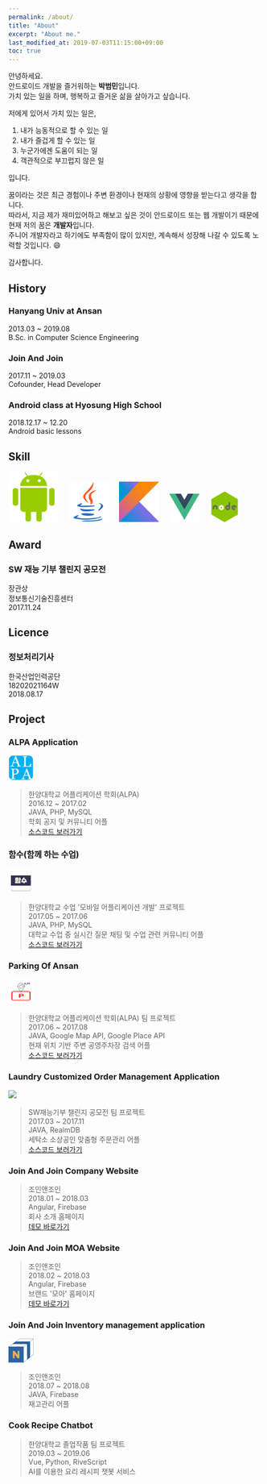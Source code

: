 ```yaml
---
permalink: /about/
title: "About"
excerpt: "About me."
last_modified_at: 2019-07-03T11:15:00+09:00
toc: true
---
```


안녕하세요.  
안드로이드 개발을 즐거워하는 **박범민**입니다.  
가치 있는 일을 하며, 행복하고 즐거운 삶을 살아가고 싶습니다.  

저에게 있어서 가치 있는 일은,  
1. 내가 능동적으로 할 수 있는 일
2. 내가 즐겁게 할 수 있는 일
3. 누군가에겐 도움이 되는 일
4. 객관적으로 부끄럽지 않은 일

입니다.  

꿈이라는 것은 최근 경험이나 주변 환경이나 현재의 상황에 영향을 받는다고 생각을 합니다.  
따라서, 지금 제가 재미있어하고 해보고 싶은 것이 안드로이드 또는 웹 개발이기 때문에 현재 저의 꿈은 **개발자**입니다.  
주니어 개발자라고 하기에도 부족함이 많이 있지만, 계속해서 성장해 나갈 수 있도록 노력할 것입니다. :smile:

감사합니다.

## History

### Hanyang Univ at Ansan 

2013.03 ~ 2019.08  
B.Sc. in Computer Science Engineering

### Join And Join 

2017.11 ~ 2019.03  
Cofounder, Head Developer

### Android class at Hyosung High School 

2018.12.17 ~ 12.20  
Android basic lessons


## Skill

<img src="../assets/about/android.png" style="width: 100px; margin-right: 16px">
<img src="../assets/about/java.png" style="width: 80px; margin-right: 16px">
<img src="../assets/about/kotlin.png" style="width: 80px; margin-right: 16px">
<img src="../assets/about/vue.png" style="width: 60px; margin-right: 16px">
<img src="../assets/about/nodejs.png" style="width: 60px">

## Award

### SW 재능 기부 챌린지 공모전
장관상  
정보통신기술진흥센터  
2017.11.24

## Licence

### 정보처리기사  
한국산업인력공단  
18202021164W  
2018.08.17

## Project
### ALPA Application

<img src="https://raw.githubusercontent.com/ParkBeomMin/project_alpa/master/%EA%B7%B8%EB%A6%BC1.png" style="width: 50px">

> 한양대학교 어플리케이션 학회(ALPA)  
2016.12 ~ 2017.02  
JAVA, PHP, MySQL  
학회 공지 및 커뮤니티 어플  
[소스코드 보러가기][alpa-url]  

### 함수(함께 하는 수업)

<img src="https://raw.githubusercontent.com/ParkBeomMin/TogetherClass/master/app/src/main/res/mipmap-hdpi/ic_launcher.png" style="width: 50px">

> 한양대학교 수업 '모바일 어플리케이션 개발' 프로젝트  
2017.05 ~ 2017.06  
JAVA, PHP, MySQL  
대학교 수업 중 실시간 질문 채팅 및 수업 관련 커뮤니티 어플  
[소스코드 보러가기][together-class-url]  


### Parking Of Ansan

<img src="https://raw.githubusercontent.com/ParkBeomMin/ParkingOfAnsan/master/app/src/main/res/drawable/logo.png" style="width: 50px">

> 한양대학교 어플리케이션 학회(ALPA) 팀 프로젝트  
2017.06 ~ 2017.08  
JAVA, Google Map API, Google Place API  
현재 위치 기반 주변 공영주차장 검색 어플  
[소스코드 보러가기][parking-of-ansan-url]  

### Laundry Customized Order Management Application

<img src="https://raw.githubusercontent.com/jisung0920/Darimi/master/app/src/main/res/drawable/logo.png" style="width: 50px">

> SW재능기부 챌린지 공모전 팀 프로젝트  
2017.03 ~ 2017.11  
JAVA, RealmDB  
세탁소 소상공인 맞춤형 주문관리 어플  
[소스코드 보러가기][sosang-url]  

### Join And Join Company Website

> 조인앤조인  
2018.01 ~ 2018.03  
Angular, Firebase  
회사 소개 홈페이지  
[데모 바로가기][join-company-url]  

### Join And Join MOA Website

> 조인앤조인  
2018.02 ~ 2018.03  
Angular, Firebase  
브랜드 '모아' 홈페이지  
[데모 바로가기][join-moa-url]   

### Join And Join Inventory management application

<img src="../assets/about/stock_manager_logo.png" style="width: 50px">

> 조인앤조인  
2018.07 ~ 2018.08  
JAVA, Firebase  
재고관리 어플

### Cook Recipe Chatbot

> 한양대학교 졸업작품 팀 프로젝트  
2019.03 ~ 2019.06  
Vue, Python, RiveScript  
AI를 이용한 요리 레시피 챗봇 서비스

[alpa-url]: https://github.com/ParkBeomMin/project_alpa
[together-class-url]: https://github.com/ParkBeomMin/TogetherClass
[parking-of-ansan-url]: https://github.com/ParkBeomMin/ParkingOfAnsan
[sosang-url]: https://github.com/jisung0920/Darimi

[join-company-url]: https://joinandjoin-69f3b.firebaseapp.com/
[join-moa-url]: https://m-o-a-5e4e9.firebaseapp.com/
